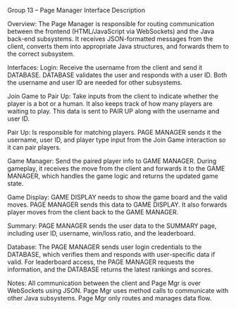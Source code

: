 Group 13 – Page Manager Interface Description

Overview:
The Page Manager is responsible for routing communication between the frontend (HTML/JavaScript via WebSockets) and the Java back-end subsystems. It receives JSON-formatted messages from the client, converts them into appropriate Java structures, and forwards them to the correct subsystem.

Interfaces:
Login:
Receive the username from the client and send it DATABASE. DATABASE validates the user and responds with a user ID. Both the username and user ID are needed for other subsystems.

Join Game to Pair Up:
Take inputs from the client to indicate whether the player is a bot or a human. It also keeps track of how many players are waiting to play. This data is sent to PAIR UP along with the username and user ID.

Pair Up:
Is responsible for matching players. PAGE MANAGER sends it the username, user ID, and player type input from the Join Game interaction so it can pair players.

Game Manager:
Send the paired player info to GAME MANAGER. During gameplay, it receives the move from the client and forwards it to the GAME MANAGER, which handles the game logic and returns the updated game state.

Game Display:
GAME DISPLAY needs to show the game board and the valid moves. PAGE MANAGER sends this data to GAME DISPLAY. It also forwards player moves from the client back to the GAME MANAGER.

Summary:
PAGE MANAGER sends the user data to the SUMMARY page, including user ID, username, win/loss ratio, and the leaderboard.

Database:
The PAGE MANAGER sends user login credentials to the DATABASE, which verifies them and responds with user-specific data if valid. For leaderboard access, the PAGE MANAGER requests the information, and the DATABASE returns the latest rankings and scores.


Notes:
All communication between the client and Page Mgr is over WebSockets using JSON.
Page Mgr uses method calls to communicate with other Java subsystems.
Page Mgr only routes and manages data flow.
